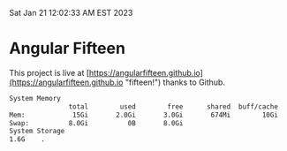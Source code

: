 Sat Jan 21 12:02:33 AM EST 2023

# Angular Fifteen


This project is live at [https://angularfifteen.github.io](https://angularfifteen.github.io "fifteen!") thanks to Github.

```bash
System Memory
               total        used        free      shared  buff/cache   available
Mem:            15Gi       2.0Gi       3.0Gi       674Mi        10Gi        12Gi
Swap:          8.0Gi          0B       8.0Gi
System Storage
1.6G	.
```
